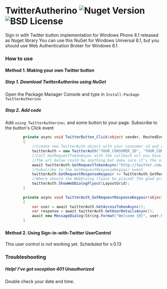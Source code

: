 # TwitterAutherino ![Nuget Version](https://img.shields.io/nuget/v/TwitterAutherino.svg) ![BSD License](https://img.shields.io/badge/license-BSD-blue.svg)

Sign in with Twitter button implementation for Windows Phone 8.1 released as Nuget library
You can use this NuGet for Windows Universal 8.1, but you should use Web Authentication Broker for Windows 8.1

### How to use

#### Method 1. Making your own Twitter button
##### Step 1. Download TwitterAutherino using NuGet

Open the Package Manager Console and type in `Install-Package TwitterAutherino`

##### Step 2. Add code

Add `using TwitterAutherino;` and some button to your page. Subscribe to the button's Click event

```C#
        private async void TwitterButton_Click(object sender, RoutedEventArgs e)
        {
            //Create new TwitterAuth object with your consumer id and consumer secret
            twitterAuth = new TwitterAuth("YOUR_CONSUMER_ID", "YOUR_CONSUMER_SECRET");
            //Call GetRequestTokenAsync with the callback url you have set in your Twitter dashboard
            //The url below could be anything but make sure it's the same as in your Twitter dashboard
            await twitterAuth.GetRequestTokenAsync("http://twitter.com/mobile");
            //Subscribe to the GotRequestResponseKeypair event
            twitterAuth.GotRequestResponseKeypair += TwitterAuth_GotRequestResponseKeypair;
            //Where should the WebDialog flyout be placed? The good practice is to point it to the parent grid (often with the name "LayoutRoot"
            twitterAuth.ShowWebDialogFlyout(LayoutGrid);
        }
        
        private async void TwitterAuth_GotRequestResponseKeypair(object sender, System.EventArgs e)
        {
            var user = await twitterAuth.GetAccessTokenAsync();
            var response = await twitterAuth.GetUserDetailsAsync();
            await new MessageDialog(String.Format("Welcome {0}", user.ScreenName), "Registered with Twitter").ShowAsync();
        }
```

#####

#### Method 2. Using Sign-in-with-Twitter UserControl
This user control is not working yet. Scheduled for v.0.13


### Troubleshooting
##### Help! I've got exception 401 Unauthorized
Double check your date and time.
